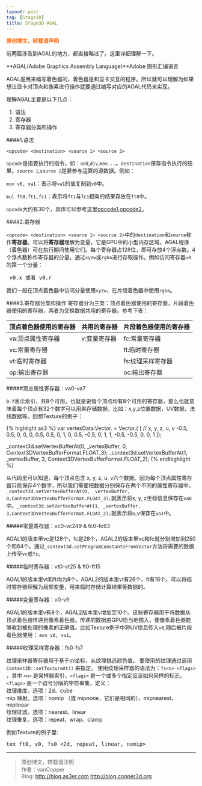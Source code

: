 ```yaml
---
layout: post
tag: [Stage3D]
title: Stage3D-AGAL
---
```

<span style="color: #ff6600;"><strong>原创博文，转载请声明</strong></span>

前两篇涉及到AGAL的地方，都直接略过了。这里详细理解一下。

**AGAL(Adobe Graphics Assembly Language)**Adobe 图形汇编语言

AGAL是用来编写着色器的，着色器是和显卡交互的程序。所以就可以理解为如果想让显卡对顶点和像素进行操作就要通过编写对应的AGAL代码来实现。

理解AGAL主要是以下几点：

1. 语法
2. 寄存器
3. 寄存器分类和操作

####1.语法

`<opcode> <destination> <source 1> <source 2>`

`opcode`是指要执行的指令，如：`add`,`div`,`mov...`。`destination`保存指令执行的结果。`source 1`,`source 2`是要参与运算的源数据。例如：

`mov v0, va1`：表示将`va1`的值复制到`v0`中。

`mul ft0,ft1,fc1`：表示将`ft1`与`fc1`相乘的结果存放在`ft0`中。

`opcode`大约有30个，具体可以参考这里[opcode1](http://www.adobe.com/cn/devnet/flashplayer/articles/what-is-agal/_jcr_content/articlecontentAdobe/viewlarger.content.html),[opcode2](http://www.adobe.com/cn/devnet/flashplayer/articles/what-is-agal/_jcr_content/articlecontentAdobe/viewlarger_0.content.html)。

####2.寄存器

`<opcode> <destination> <source 1> <source 2>`中的`destination`和`source`称作**寄存器**。可以将**寄存器**理解为变量，它是GPU中的小型内存区域，AGAL程序（着色器）可在执行期间使用它们。每个寄存器占128位，即可存放4个浮点数。4个浮点数称作寄存器的分量，通过`xyzw`或`rgba`进行存取操作。例如访问寄存器`v0`的第一个分量：
<pre> v0.x 或者 v0.r</pre>
我们一般在顶点着色器中访问分量使用`xyzw`，在片段着色器中使用`rgba`。

####3.寄存器分类和操作
寄存器分为三类：顶点着色器使用的寄存器，片段着色器使用的寄存器，两者为交换数据共用的寄存器。参考下表：

| 顶点着色器使用的寄存器 | 共用的寄存器 | 片段着色器使用的寄存器 |
| ---------------------- | ------------ | ---------------------- |
| va:顶点属性寄存器 | v:变量寄存器 | fc:常量寄存器 |
| vc:常量寄存器 |  | ft:临时寄存器 |
| vt:临时寄存器 |  | fs:纹理采样寄存器 |
| op:输出寄存器 |  | oc:输出寄存器|

#####顶点属性寄存器：va0-va7

`0-7`表示索引，共8个可用。也就是说每个顶点均有8个可用的寄存器，那么也就意味着每个顶点有32个数字可以用来存储数据。比如：x,y,z位置数据，UV数据，法线数据等。回想Texture的例子：

{% highlight as3 %}
var vertexData:Vector.<Number> = Vector.<Number>(
[
    // x, y, z, u, v
    -0.5, 0.5, 0, 0, 0,
    0.5, 0.5, 0, 1, 0,
    0.5, -0.5, 0, 1, 1,
    -0.5, -0.5, 0, 0, 1
]);

_context3d.setVertexBufferAt(0, _vertexBuffer, 0,
    Context3DVertexBufferFormat.FLOAT_3);
_context3d.setVertexBufferAt(1, _vertexBuffer, 3,
    Context3DVertexBufferFormat.FLOAT_2);
{% endhighlight %}

从代码里可以知道，每个顶点包含 x, y, z, u, v六个数据。因为每个顶点属性寄存器只能保存4个数字，所以我们需要把数据分别保存在两个不同的属性寄存器中。`_context3d.setVertexBufferAt(0, _vertexBuffer, 0,Context3DVertexBufferFormat.FLOAT_3);`就表示将x, y, z坐标信息保存在`va0`中。`_context3d.setVertexBufferAt(1, _vertexBuffer, 3,Context3DVertexBufferFormat.FLOAT_2);`就表示将u,v保存在`va1`中。

#####常量寄存器：vc0-vc249 & fc0-fc63

AGAL1的版本里vc是128个，fc是28个，AGAL2的版本里vc和fc就分别增加到250个和64个。通过`_context3d.setProgramConstantsFromVector`方法将需要的数据上传至`vc`或`fc`。

#####临时寄存器：vt0-vt25 & ft0-ft15

AGAL1的版本里vt和ft均为8个，AGAL2的版本里vt有26个，ft有16个。可以将临时寄存器理解为局部变量，用来临时存储计算结果等数据的。

#####变量寄存器：v0-v9

AGAL1的版本里v有8个，AGAL2版本里v增加至10个。这些寄存器用于将数据从顶点着色器传递到像素着色器。传递的数据由GPU恰当地插入，使像素着色器能够收到被处理的像素的正确值。比如Texture例子中将UV信息传入`v0`,随后被片段着色器使用：
`mov v0, va1`。

#####纹理采样寄存器：fs0-fs7

纹理采样器寄存器用于基于`UV`坐标，从纹理挑选颜色值。
要使用的纹理通过调用 `Context3D::setTextureAt()` 来指定。
使用纹理采样器的语法为：`fs<n> <flags>` ，其中 `<n>` 是采样器索引，`<flags>` 是一个或多个指定应该如何采样的标志。
`<flags>` 是一个逗号分隔的字符串集，定义：  
纹理维度。选项：2d、cube  
mip 映射。选项：nomip （或 mipnone，它们是相同的）、mipnearest、miplinear  
纹理过滤。选项：nearest、linear  
纹理重复。选项：repeat、wrap、clamp  

例如Texture的例子里:  
<pre>tex ft0, v0, fs0 <2d, repeat, linear, nomip></pre>
***
>原创博文，转载请注明  
>作者：vanCopper  
>Blog: http://blog.as3er.com http://blog.copper3d.org
